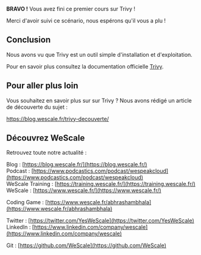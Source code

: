 **BRAVO !** Vous avez fini ce premier cours sur Trivy !

Merci d'avoir suivi ce scénario, nous espérons qu'il vous a plu !

## Conclusion

Nous avons vu que Trivy est un outil simple d'installation et d'exploitation.

Pour en savoir plus consultez la documentation officielle [Trivy](https://aquasecurity.github.io/trivy).

## Pour aller plus loin

Vous souhaitez en savoir plus sur sur Trivy ? Nous avons rédigé un article de découverte du sujet :

https://blog.wescale.fr/trivy-decouverte/

## Découvrez WeScale
Retrouvez toute notre actualité :

Blog : [https://blog.wescale.fr/](https://blog.wescale.fr/)  
Podcast : [https://www.podcastics.com/podcast/wespeakcloud](https://www.podcastics.com/podcast/wespeakcloud)  
WeScale Training : [https://training.wescale.fr/](https://training.wescale.fr/)  
WeScale : [https://www.wescale.fr/](https://www.wescale.fr/)  

Coding Game : [https://www.wescale.fr/abhrashambhala](https://www.wescale.fr/abhrashambhala)  

Twitter : [https://twitter.com/YesWeScale](https://twitter.com/YesWeScale)  
LinkedIn : [https://www.linkedin.com/company/wescale](https://www.linkedin.com/company/wescale)  

Git : [https://github.com/WeScale](https://github.com/WeScale)  

